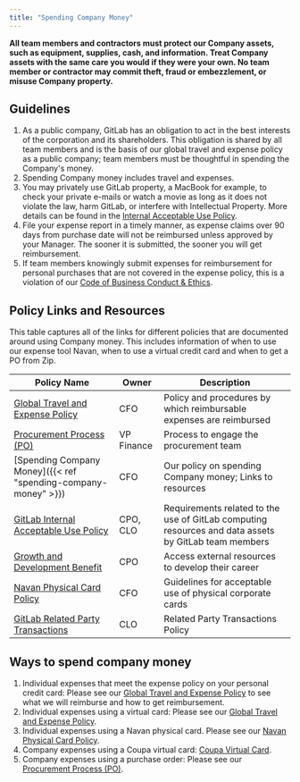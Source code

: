```yaml
---
title: "Spending Company Money"
---
```


**All team members and contractors must protect our Company assets, such as equipment, supplies, cash, and information. Treat Company assets with the same care you would if they were your own. No team member or contractor may commit theft, fraud or embezzlement, or misuse Company property.**

## Guidelines

1. As a public company, GitLab has an obligation to act in the best interests of the corporation and its shareholders. This obligation is shared by all team members and is the basis of our global travel and expense policy as a public company; team members must be thoughtful in spending the Company's money.
1. Spending Company money includes travel and expenses.
1. You may privately use GitLab property, a MacBook for example, to check your private e-mails or watch a movie as long as it does not violate the law, harm GitLab, or interfere with Intellectual Property. More details can be found in the [Internal Acceptable Use Policy](/handbook/people-group/acceptable-use-policy).
1. File your expense report in a timely manner, as expense claims over 90 days from purchase date will not be reimbursed unless approved by your Manager.  The sooner it is submitted, the sooner you will get reimbursement.
1. If team members knowingly submit expenses for reimbursement for personal purchases that are not covered in the expense policy, this is a violation of our [Code of Business Conduct & Ethics](https://ir.gitlab.com/static-files/7d8c7eb3-cb17-4d68-a607-1b7a1fa1c95d).

## Policy Links and Resources

This table captures all of the links for different policies that are documented around using Company money. This includes information of when to use our expense tool Navan, when to use a virtual credit card and when to get a PO from Zip.

| Policy Name | Owner | Description |
| --------------- | ----- | ----- |
| [Global Travel and Expense Policy](/handbook/finance/expenses/) | CFO | Policy and procedures by which reimbursable expenses are reimbursed |
| [Procurement Process (PO)](/handbook/finance/procurement/) | VP Finance | Process to engage the procurement team |
| [Spending Company Money]({{< ref "spending-company-money" >}}) | CFO | Our policy on spending Company money; Links to resources |
| [GitLab Internal Acceptable Use Policy](/handbook/people-group/acceptable-use-policy) | CPO, CLO | Requirements related to the use of GitLab computing resources and data assets by GitLab team members |
| [Growth and Development Benefit](/handbook/total-rewards/benefits/general-and-entity-benefits/growth-and-development) | CPO | Access external resources to develop their career |
| [Navan Physical Card Policy](/handbook/finance/accounts-payable/corp-credit-cards/) | CFO | Guidelines for acceptable use of physical corporate cards |
| [GitLab Related Party Transactions](/handbook/legal/gitlab-related-party-transactions-policy/) | CLO | Related Party Transactions Policy |

## Ways to spend company money

1. Individual expenses that meet the expense policy on your personal credit card: Please see our [Global Travel and Expense Policy](/handbook/finance/expenses/) to see what we will reimburse and how to get reimbursement.
1. Individual expenses using a virtual card: Please see our [Global Travel and Expense Policy](/handbook/finance/expenses/).
1. Individual expenses using a Navan physical card. Please see our [Navan Physical Card Policy](/handbook/finance/accounts-payable/corp-credit-cards/).
1. Company expenses using a Coupa virtual card: [Coupa Virtual Card](/handbook/business-technology/enterprise-applications/guides/coupa-virtual-cards/).
1. Company expenses using a purchase order: Please see our [Procurement Process (PO)](/handbook/finance/procurement/).
